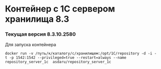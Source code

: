 # Контейнер с 1С сервером хранилища 8.3
### Текущая версия 8.3.10.2580

Для запуска контейнера

```
docker run -v /путь/к/каталогу/с/хранилищем:/opt/1C/repository -d -i -t -p 1542:1542 --privileged=true --restart=always --name repository_server_1c  asdaru/repository_server_1c
```

